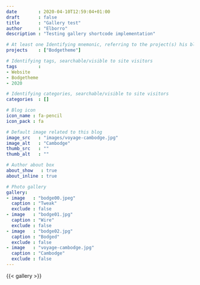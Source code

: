 ```yaml
---
date        : 2020-04-10T12:59:04+01:00
draft       : false
title       : "Gallery test"
author      : "Elborro"
description : "Testing gallery shortcode implementation"

# At least one Identifying mnemonic, referring to the project(s) his blog is related to
projects    : ["Bodgetheme"]

# Identifying tags, searchable/visible to site visitors
tags        :
- Website
- Bodgetheme
- 2020

# Identifying categories, searchable/visible to site visitors
categories  : []

# Blog icon
icon_name : fa-pencil
icon_pack : fa

# Default image related to this blog
image_src   : "images/voyage-cambodge.jpg"
image_alt   : "Cambodge"
thumb_src   : ""
thumb_alt   : ""

# Author about box
about_show   : true
about_inline : true

# Photo gallery
gallery:
- image   : "bodge00.jpeg"
  caption : "Tweak"
  exclude : false
- image   : "bodge01.jpg"
  caption : "Wire"
  exclude : false
- image   : "bodge02.jpg"
  caption : "Bodged"
  exclude : false
- image   : "voyage-cambodge.jpg"
  caption : "Cambodge"
  exclude : false
---
```


{{< gallery >}}
